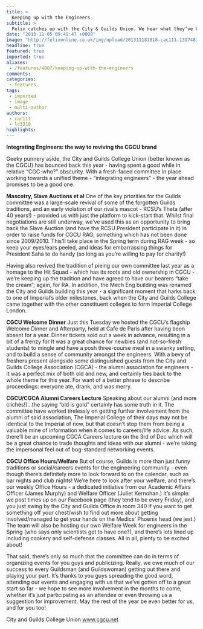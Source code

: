 ```yaml
---
title: >
  Keeping up with the Engineers
subtitle: >
  Felix catches up with the City & Guilds Union. We hear what they’ve been getting up to over the last few week and what we can expect for the future.
date: "2013-11-05 09:49:47 +0000"
image: "http://felixonline.co.uk/img/upload/201311181818-cac111-1397483_560233020715380_1477261187_o.jpg"
headline: true
featured: true
imported: true
aliases:
 - /features/4007/keeping-up-with-the-engineers
comments:
categories:
 - features
tags:
 - imported
 - image
 - multi-author
authors:
 - cac111
 - lc3310
highlights:
---
```


__Integrating Engineers: the way to reviving the CGCU brand__

Geeky punnery aside, the City and Guilds College Union (better known as the CGCU) has bounced back this year - having spent a good while in relative “CGC-who?” obscurity. With a fresh-faced committee in place working towards a unified theme - “integrating engineers” - the year ahead promises to be a good one.

__Mascotry, Slave Auctions et al__
 One of the key priorities for the Guilds committee was a large-scale revival of some of the forgotten Guilds traditions, and an early violation of our rival’s mascot - RCSU’s Theta (after 40 years!) - provided us with just the platform to kick-start that. Whilst final negotiations are still underway, we’ve used this as an opportunity to bring back the Slave Auction (and have the RCSU President participate in it) in order to raise funds for CGCU RAG; something which has not been done since 2009/2010. This’ll take place in the Spring term during RAG week - so keep your eyes/ears peeled, and ideas for embarrassing things for President Saha to do handy (so long as you’re willing to pay for charity!)

Having also revived the tradition of pieing our own committee last year as a homage to the Hit Squad - which has its roots and old ownership in CGCU - we’re keeping up the tradition and have agreed to have our bearers “take the cream”; again, for RA. In addition, the Mech Eng building was renamed the City and Guilds building this year - a significant moment that harks back to one of Imperial’s older milestones, back when the City and Guilds College came together with the other constituent colleges to form Imperial College London.

__CGCU Welcome Dinner__
 Just this Tuesday we hosted the CGCU’s flagship Welcome Dinner and Afterparty, held at Cafe de Paris after having been absent for a year. Dinner tickets sold out a week in advance, resulting in a bit of a frenzy for It was a great chance for newbies (and not-so-fresh students) to mingle and have a posh three-course meal in a swanky setting, and to build a sense of community amongst the engineers. With a bevy of freshers present alongside some distinguished guests from the City and Guilds College Association (CGCA) - the alumni association for engineers - it was a perfect mix of both old and new, and certainly ties back to the whole theme for this year. For want of a better phrase to describe proceedings: everyone ate, drank, and was merry.

__CGCU/CGCA Alumni Careers Lecture__
 Speaking about our alumni (and more clichés!)...the saying “old is gold” certainly has some truth in it. The committee have worked tirelessly on getting further involvement from the alumni of said association, The Imperial College of their days may not be identical to the Imperial of now, but that doesn’t stop them from being a valuable mine of information when it comes to careers/life advice. As such, there’ll be an upcoming CGCA Careers lecture on the 3rd of Dec which will be a great chance to trade thoughts and ideas with our alumni - we’re taking the impersonal feel out of bog-standard networking events.

__CGCU Office Hours/Welfare__
 But of course, Guilds is more than just funny traditions or social/careers events for the engineering community - even though there’s definitely more to look forward to on the calendar, such as bar nights and club nights! We’re here to look after your welfare, and there’s our weekly Office Hours - a dedicated initiative from our Academic Affairs Officer (James Murphy) and Welfare Officer (Juliet Kernohan.) It’s simple: we post times up on our Facebook page (they tend to be every Friday), and you just swing by the City and Guilds Office in room 340 if you want to get something off your chest/wish to find out more about getting involved/managed to get your hands on the Medics’ Phoenix head (we jest.) The team will also be hosting our own Welfare Week for engineers in the Spring (who says only scientists get to have one?), and there’s lots lined up including cookery and self-defense classes. All in all, plenty to be excited about!

That said, there’s only so much that the committee can do in terms of organizing events for you guys and publicizing. Really, we owe much of our success to every Guildsman (and Guildswoman) getting out there and playing your part. It’s thanks to you guys spreading the good word, attending our events and engaging with us that we’ve gotten off to a great start so far - we hope to see more involvement in the months to come, whether it’s just participating as an attendee or even throwing us a suggestion for improvement. May the rest of the year be even better for us, and for you too!

City and Guilds College Union
 www.cgcu.net
